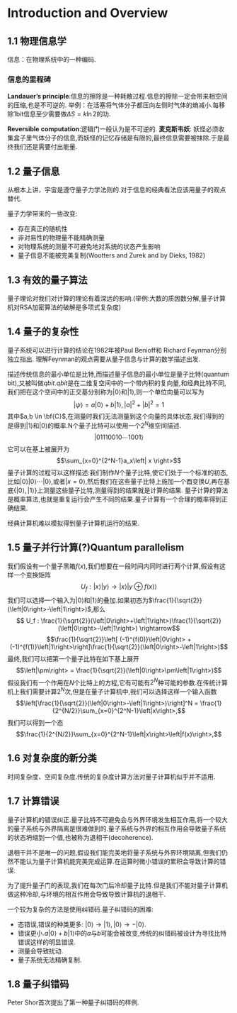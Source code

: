 
# Introduction and Overview

## 1.1 物理信息学

信息：在物理系统中的一种编码.

### 信息的里程碑

**Landauer’s principle**:信息的擦除是一种耗散过程.信息的擦除一定会带来相空间的压缩,也是不可逆的.
举例：在活塞将气体分子都压向左侧时气体的熵减小.每移除1bit信息至少需要做$\Delta S = k \ln 2$的功.

**Reversible** **computation**:逻辑门一般认为是不可逆的.
**麦克斯韦妖**: 妖怪必须收集盒子里气体分子的信息,而妖怪的记忆存储是有限的,最终信息需要被抹除.于是最终我们还是需要付出能量.

## 1.2 量子信息

从根本上讲，宇宙是遵守量子力学法则的.对于信息的经典看法应该用量子的观点替代.

量子力学带来的一些改变:

- 存在真正的随机性
- 非对易性的物理量不能精确测量
- 对物理系统的测量不可避免地对系统的状态产生影响
- 量子信息不能被完美复制(Wootters and Zurek and by Dieks, 1982)

## 1.3 有效的量子算法

量子理论对我们对计算的理论有着深远的影响.(举例:大数的质因数分解,量子计算机对RSA加密算法的破解是多项式复杂度)

## 1.4 量子的复杂性

量子系统可以进行计算的结论在1982年被Paul Benioff和 Richard Feynman分别独立指出.
理解Feynman的观点需要从量子信息与计算的数学描述出发.

描述传统信息的最小单位是比特,而描述量子信息的最小单位是量子比特(quantum bit),又被叫做$qbit$.$qbit$是在二维复空间中的一个带内积的复向量,和经典比特不同,我们把在这个空间中的正交基分别称为$\left|0 \right>$和$\left|1 \right>$,则一个单位向量可以写为 
$$\left| \psi \right> =a\left| 0 \right> + b\left| 1 \right>,|a|^2 + |b|^2 = 1$$
其中$a,b \in \bf{C}$,在测量时我们无法测量到这个向量的具体状态,我们得到的是得到$\left|1 \right>$和$\left|0 \right>$的概率.N个量子比特可以使用一个$2^N$维空间描述.
$$\left| 01110010\cdots 1001\right>$$
它可以在基上被展开为
$$\sum_{x=0}^{2^N-1}a_x\left| x \right>$$
量子计算的过程可以这样描述:我们制作$N$个量子比特,使它们处于一个标准的初态,比如$\left|0 \right>\left|0 \right>\cdots\left|0 \right>$,或者$\left| x=0\right>$,然后我们在这些量子比特上施加一个酉变换$U$,再在基底$\{ \left| 0\right> ,\left| 1\right> \}$上测量这些量子比特,测量得到的结果就是计算的结果.
量子计算的算法是概率算法,也就是重复运行会产生不同的结果.量子计算有一个合理的概率得到正确结果.

经典计算机难以模拟得到量子计算机运行的结果.

## 1.5 量子并行计算(?)Quantum parallelism

我们假设有一个量子黑箱$f(x)$,我们想要在一段时间内同时进行两个计算,假设有这样一个变换矩阵
$$U_f:\left|x\right>\left|y\right> \rightarrow \left|x\right>\left|y \oplus f(x)\right>$$
我们可以选择一个输入为$\left|0\right>$和$\left|1\right>$的叠加.如果初态为$\frac{1}{\sqrt{2}}(\left|0\right>-\left|1\right>)$,那么
$$ U_f : \frac{1}{\sqrt{2}}(\left|0\right>+\left|1\right>)\frac{1}{\sqrt{2}}(\left|0\right>-\left|1\right>) \rightarrow$$
$$\frac{1}{\sqrt{2}}\left[ (-1)^{f(0)}\left|0\right> + (-1)^{f(1)}\left|1\right>\right]\frac{1}{\sqrt{2}}(\left|0\right>-\left|1\right>)$$
最终,我们可以把第一个量子比特在如下基上展开
$$\left|\pm\right> = \frac{1}{\sqrt{2}}(\left|0\right>\pm\left|1\right>)$$
假设我们有一个作用在$N$个比特上的方程,它有可能有$2^N$种可能的参数.在传统计算机上我们需要计算$2^N$次,但是在量子计算机中,我们可以选择这样一个输入函数
$$\left[\frac{1}{\sqrt{2}}(\left|0\right>-\left|1\right>)\right]^N = \frac{1}{2^{N/2}}\sum_{x=0}^{2^N-1}\left|x\right>,$$
我们可以得到一个态
$$\frac{1}{2^{N/2}}\sum_{x=0}^{2^N-1}\left|x\right>\left|f(x)\right>,$$

## 1.6 对复杂度的新分类

时间复杂度、空间复杂度.传统的复杂度计算方法对量子计算机似乎并不适用.

## 1.7 计算错误

量子计算机的错误纠正.量子比特不可避免会与外界环境发生相互作用,将一个较大的量子系统与外界隔离是很难做到的.量子系统与外界的相互作用会导致量子系统的状态坍缩到一个值,也被称为退相干(decoherence).

退相干并不是唯一的问题,假设我们能完美地将量子系统与外界环境隔离,但我们仍然不能认为量子计算机能完美完成运算.在运算时微小错误的累积会导致计算的错误.

为了提升量子门的表现,我们在每次门后冷却量子比特.但是我们不能对量子计算机做这种冷却,与环境的相互作用会导致导致计算机的退相干.

一个较为复杂的方法是使用纠错码.量子纠错码的困难:
- 态错误,错误的种类更多: $\left|0\right> \rightarrow \left|1\right>, \left|0\right> \rightarrow -\left|0\right>$.
- 错误更小.$a\left|0\right>+b\left|1\right>$中的$a$与$b$可能会被改变,传统的纠错码被设计为寻找比特错误这样的明显错误.
- 测量会导致扰动.
- 量子系统无法精确复制.

## 1.8 量子纠错码

Peter Shor首次提出了第一种量子纠错码的样例.